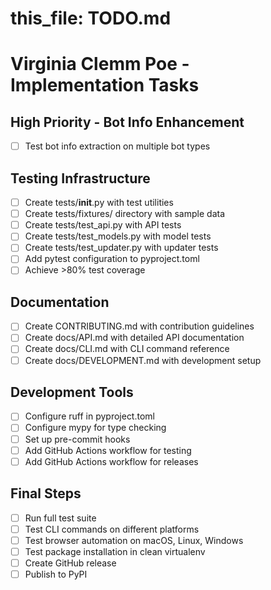 # this_file: TODO.md

# Virginia Clemm Poe - Implementation Tasks

## High Priority - Bot Info Enhancement
- [ ] Test bot info extraction on multiple bot types

## Testing Infrastructure
- [ ] Create tests/__init__.py with test utilities
- [ ] Create tests/fixtures/ directory with sample data
- [ ] Create tests/test_api.py with API tests
- [ ] Create tests/test_models.py with model tests
- [ ] Create tests/test_updater.py with updater tests
- [ ] Add pytest configuration to pyproject.toml
- [ ] Achieve >80% test coverage

## Documentation
- [ ] Create CONTRIBUTING.md with contribution guidelines
- [ ] Create docs/API.md with detailed API documentation
- [ ] Create docs/CLI.md with CLI command reference
- [ ] Create docs/DEVELOPMENT.md with development setup

## Development Tools
- [ ] Configure ruff in pyproject.toml
- [ ] Configure mypy for type checking
- [ ] Set up pre-commit hooks
- [ ] Add GitHub Actions workflow for testing
- [ ] Add GitHub Actions workflow for releases

## Final Steps
- [ ] Run full test suite
- [ ] Test CLI commands on different platforms
- [ ] Test browser automation on macOS, Linux, Windows
- [ ] Test package installation in clean virtualenv
- [ ] Create GitHub release
- [ ] Publish to PyPI